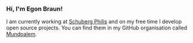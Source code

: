 ### Hi, I'm Egon Braun!

I am currently working at [Schuberg Philis](http://www.schubergphilis.com) and on my free time I develop open source projects. You can find them in my GitHub organisation called [Mundoalem](https://www.github.com/mundoalem).
